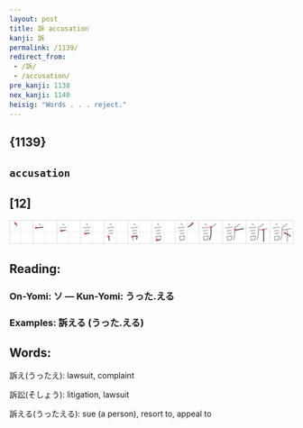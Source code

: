 ```yaml
---
layout: post
title: 訴 accusation
kanji: 訴
permalink: /1139/
redirect_from:
 - /訴/
 - /accusation/
pre_kanji: 1138
nex_kanji: 1140
heisig: "Words . . . reject."
---
```


## {1139}

## `accusation`

## [12]

<div class="stroke"><img src="../images/E8A8B4.png" /></div>

## Reading:

### On-Yomi: ソ &mdash; Kun-Yomi: うった.える

### Examples: 訴える (うった.える)

## Words:

訴え(うったえ): lawsuit, complaint

訴訟(そしょう): litigation, lawsuit

訴える(うったえる): sue (a person), resort to, appeal to
